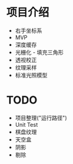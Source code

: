 # 项目介绍
- 右手坐标系
- MVP
- 深度缓存
- 光栅化 - 填充三角形
- 透视校正
- 纹理采样
- 标准光照模型

# TODO
- 项目整理("运行路径")
- Unit Test
- 棋盘纹理
- 天空盒
- 阴影
- 剔除